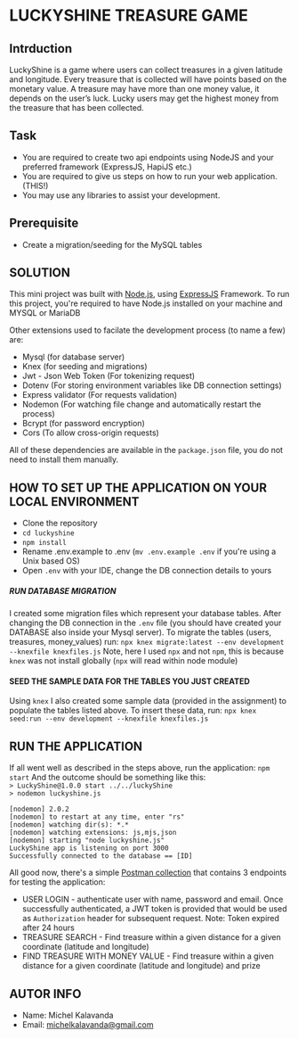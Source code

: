 # LUCKYSHINE TREASURE GAME

## Intrduction
LuckyShine is a game where users can collect treasures in a given latitude and longitude. Every
treasure that is collected will have points based on the monetary value. A treasure may have
more than one money value, it depends on the user’s luck. Lucky users may get the highest
money from the treasure that has been collected.

## Task
- You are required to create two api endpoints using NodeJS and your preferred
framework (ExpressJS, HapiJS etc.)
- You are required to give us steps on how to run your web application. (THIS!)
- You may use any libraries to assist your development.

## Prerequisite 
* Create a migration/seeding for the MySQL tables

## SOLUTION
This mini project was built with [Node.js](https://nodejs.org), using [ExpressJS](https://expressjs.com) Framework.
To run this project, you're required to have Node.js installed on your machine and MYSQL or MariaDB

Other extensions used to facilate the development process (to name a few) are:
* Mysql (for database server)
* Knex (for seeding and migrations)
* Jwt  - Json Web Token (For tokenizing request)
* Dotenv (For storing environment variables like DB connection settings)
* Express validator (For requests validation)
* Nodemon (For watching file change and automatically restart the process)
* Bcrypt (for password encryption)
* Cors (To allow cross-origin requests)

All of these dependencies are available in the `package.json` file, you do not need to install them manually.

## HOW TO SET UP THE APPLICATION ON YOUR LOCAL ENVIRONMENT
- Clone the repository
- `cd luckyshine`
- `npm install`
- Rename .env.example to .env (`mv .env.example .env` if you're using a Unix based OS)
- Open `.env` with your IDE, change the DB connection details to yours

##### RUN DATABASE MIGRATION
I created some migration files which represent your database tables. After changing the DB connection in the `.env` file (you should have created your DATABASE also inside your Mysql server).
To migrate the tables (users, treasures, money_values) run:
`npx knex migrate:latest --env development --knexfile knexfiles.js`
Note, here I used `npx` and not `npm`, this is because `knex` was not install globally (`npx` will read within node module)

#### SEED THE SAMPLE DATA FOR THE TABLES YOU JUST CREATED
Using `knex` I also created some sample data (provided in the assignment) to populate the tables listed above.
To insert these data, run:
`npx knex seed:run --env development --knexfile knexfiles.js`

## RUN THE APPLICATION
If all went well as described in the steps above, run the application:
`npm start`
And the outcome should be something like this:</br>
`> LuckyShine@1.0.0 start ../../luckyShine`</br>
`> nodemon luckyshine.js`</br>

`[nodemon] 2.0.2`</br>
`[nodemon] to restart at any time, enter "rs"`</br>
`[nodemon] watching dir(s): *.*`</br>
`[nodemon] watching extensions: js,mjs,json`</br>
`[nodemon] starting "node luckyshine.js"`</br>
`LuckyShine app is listening on port 3000`</br>
`Successfully connected to the database == [ID]`</br>

All good now, there's a simple [Postman collection](https://documenter.getpostman.com/view/139351/TVzXAaCn) that contains 3 endpoints for testing the application:
- USER LOGIN - authenticate user with name, password and email. Once successfully authenticated, a JWT token is provided that would be used as `Authorization` header for subsequent request.
Note: Token expired after 24 hours
- TREASURE SEARCH - Find treasure within a given distance for a given coordinate (latitude and longitude)
- FIND TREASURE WITH MONEY VALUE - Find treasure within a given distance for a given coordinate (latitude and longitude) and prize

## AUTOR INFO
* Name: Michel Kalavanda
* Email: michelkalavanda@gmail.com
